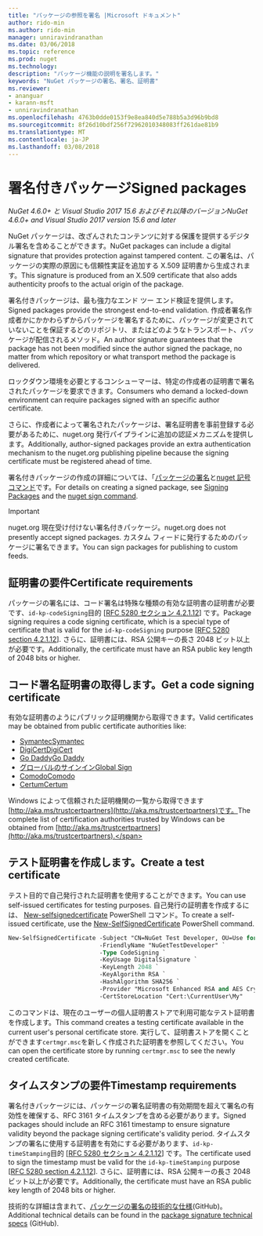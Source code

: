 ```yaml
---
title: "パッケージの参照を署名 |Microsoft ドキュメント"
author: rido-min
ms.author: rido-min
manager: unniravindranathan
ms.date: 03/06/2018
ms.topic: reference
ms.prod: nuget
ms.technology: 
description: "パッケージ機能の説明を署名します。"
keywords: "NuGet パッケージの署名、署名、証明書"
ms.reviewer:
- ananguar
- karann-msft
- unniravindranathan
ms.openlocfilehash: 4763b0dde0153f9e8ea840d5e788b5a3d96b9bd8
ms.sourcegitcommit: 8f26d10bdf256f72962010348083ff261dae81b9
ms.translationtype: MT
ms.contentlocale: ja-JP
ms.lasthandoff: 03/08/2018
---
```

# <a name="signed-packages"></a><span data-ttu-id="d67ac-104">署名付きパッケージ</span><span class="sxs-lookup"><span data-stu-id="d67ac-104">Signed packages</span></span>

<span data-ttu-id="d67ac-105">*NuGet 4.6.0+ と Visual Studio 2017 15.6 およびそれ以降のバージョン*</span><span class="sxs-lookup"><span data-stu-id="d67ac-105">*NuGet 4.6.0+ and Visual Studio 2017 version 15.6 and later*</span></span>

<span data-ttu-id="d67ac-106">NuGet パッケージは、改ざんされたコンテンツに対する保護を提供するデジタル署名を含めることができます。</span><span class="sxs-lookup"><span data-stu-id="d67ac-106">NuGet packages can include a digital signature that provides protection against tampered content.</span></span> <span data-ttu-id="d67ac-107">この署名は、パッケージの実際の原因にも信頼性実証を追加する X.509 証明書から生成されます。</span><span class="sxs-lookup"><span data-stu-id="d67ac-107">This signature is produced from an X.509 certificate that also adds authenticity proofs to the actual origin of the package.</span></span>

<span data-ttu-id="d67ac-108">署名付きパッケージは、最も強力なエンド ツー エンド検証を提供します。</span><span class="sxs-lookup"><span data-stu-id="d67ac-108">Signed packages provide the strongest end-to-end validation.</span></span> <span data-ttu-id="d67ac-109">作成者署名作成者かにかかわらずからパッケージを署名するために、パッケージが変更されていないことを保証するどのリポジトリ、またはどのようなトランスポート、パッケージが配信されるメソッド。</span><span class="sxs-lookup"><span data-stu-id="d67ac-109">An author signature guarantees that the package has not been modified since the author signed the package, no matter from which repository or what transport method the package is delivered.</span></span>

<span data-ttu-id="d67ac-110">ロックダウン環境を必要とするコンシューマーは、特定の作成者の証明書で署名されたパッケージを要求できます。</span><span class="sxs-lookup"><span data-stu-id="d67ac-110">Consumers who demand a locked-down environment can require packages signed with an specific author certificate.</span></span>

<span data-ttu-id="d67ac-111">さらに、作成者によって署名されたパッケージは、署名証明書を事前登録する必要があるために、nuget.org 発行パイプラインに追加の認証メカニズムを提供します。</span><span class="sxs-lookup"><span data-stu-id="d67ac-111">Additionally, author-signed packages provide an extra authentication mechanism to the nuget.org publishing pipeline because the signing certificate must be registered ahead of time.</span></span>

<span data-ttu-id="d67ac-112">署名付きパッケージの作成の詳細については、「[パッケージの署名](../create-packages/Sign-a-package.md)と[nuget 記号コマンド](../tools/cli-ref-sign.md)です。</span><span class="sxs-lookup"><span data-stu-id="d67ac-112">For details on creating a signed package, see [Signing Packages](../create-packages/Sign-a-package.md) and the [nuget sign command](../tools/cli-ref-sign.md).</span></span>

> [!Important]
> <span data-ttu-id="d67ac-113">nuget.org 現在受け付けない署名付きパッケージ。</span><span class="sxs-lookup"><span data-stu-id="d67ac-113">nuget.org does not presently accept signed packages.</span></span> <span data-ttu-id="d67ac-114">カスタム フィードに発行するためのパッケージに署名できます。</span><span class="sxs-lookup"><span data-stu-id="d67ac-114">You can sign packages for publishing to custom feeds.</span></span>

## <a name="certificate-requirements"></a><span data-ttu-id="d67ac-115">証明書の要件</span><span class="sxs-lookup"><span data-stu-id="d67ac-115">Certificate requirements</span></span>

<span data-ttu-id="d67ac-116">パッケージの署名には、コード署名は特殊な種類の有効な証明書の証明書が必要です、`id-kp-codeSigning`目的 [[RFC 5280 セクション 4.2.1.12](https://tools.ietf.org/html/rfc5280#section-4.2.1.12)] です。</span><span class="sxs-lookup"><span data-stu-id="d67ac-116">Package signing requires a code signing certificate, which is a special type of certificate that is valid for the `id-kp-codeSigning` purpose [[RFC 5280 section 4.2.1.12](https://tools.ietf.org/html/rfc5280#section-4.2.1.12)].</span></span> <span data-ttu-id="d67ac-117">さらに、証明書には、RSA 公開キーの長さ 2048 ビット以上が必要です。</span><span class="sxs-lookup"><span data-stu-id="d67ac-117">Additionally, the certificate must have an RSA public key length of 2048 bits or higher.</span></span>

## <a name="get-a-code-signing-certificate"></a><span data-ttu-id="d67ac-118">コード署名証明書の取得します。</span><span class="sxs-lookup"><span data-stu-id="d67ac-118">Get a code signing certificate</span></span>

<span data-ttu-id="d67ac-119">有効な証明書のようにパブリック証明機関から取得できます。</span><span class="sxs-lookup"><span data-stu-id="d67ac-119">Valid certificates may be obtained from public certificate authorities like:</span></span>

- [<span data-ttu-id="d67ac-120">Symantec</span><span class="sxs-lookup"><span data-stu-id="d67ac-120">Symantec</span></span>](https://trustcenter.websecurity.symantec.com/process/trust/productOptions?productType=SoftwareValidationClass3)
- [<span data-ttu-id="d67ac-121">DigiCert</span><span class="sxs-lookup"><span data-stu-id="d67ac-121">DigiCert</span></span>](https://www.digicert.com/code-signing/)
- [<span data-ttu-id="d67ac-122">Go Daddy</span><span class="sxs-lookup"><span data-stu-id="d67ac-122">Go Daddy</span></span>](https://www.godaddy.com/web-security/code-signing-certificate)
- [<span data-ttu-id="d67ac-123">グローバルのサインイン</span><span class="sxs-lookup"><span data-stu-id="d67ac-123">Global Sign</span></span>](https://www.globalsign.com/en/code-signing-certificate/)
- [<span data-ttu-id="d67ac-124">Comodo</span><span class="sxs-lookup"><span data-stu-id="d67ac-124">Comodo</span></span>](https://www.comodo.com/e-commerce/code-signing/code-signing-certificate.php)
- [<span data-ttu-id="d67ac-125">Certum</span><span class="sxs-lookup"><span data-stu-id="d67ac-125">Certum</span></span>](https://www.certum.eu/certum/cert,offer_en_open_source_cs.xml) 

<span data-ttu-id="d67ac-126">Windows によって信頼された証明機関の一覧から取得できます[http://aka.ms/trustcertpartners](http://aka.ms/trustcertpartners)です。</span><span class="sxs-lookup"><span data-stu-id="d67ac-126">The complete list of certification authorities trusted by Windows can be obtained from [http://aka.ms/trustcertpartners](http://aka.ms/trustcertpartners).</span></span>

## <a name="create-a-test-certificate"></a><span data-ttu-id="d67ac-127">テスト証明書を作成します。</span><span class="sxs-lookup"><span data-stu-id="d67ac-127">Create a test certificate</span></span>

<span data-ttu-id="d67ac-128">テスト目的で自己発行された証明書を使用することができます。</span><span class="sxs-lookup"><span data-stu-id="d67ac-128">You can use self-issued certificates for testing purposes.</span></span> <span data-ttu-id="d67ac-129">自己発行の証明書を作成するには、 [New-selfsignedcertificate](https://docs.microsoft.com/en-us/powershell/module/pkiclient/new-selfsignedcertificate) PowerShell コマンド。</span><span class="sxs-lookup"><span data-stu-id="d67ac-129">To create a self-issued certificate, use the [New-SelfSignedCertificate](https://docs.microsoft.com/en-us/powershell/module/pkiclient/new-selfsignedcertificate) PowerShell command.</span></span>

```ps
New-SelfSignedCertificate -Subject "CN=NuGet Test Developer, OU=Use for testing purposes ONLY" `
                          -FriendlyName "NuGetTestDeveloper" `
                          -Type CodeSigning `
                          -KeyUsage DigitalSignature `
                          -KeyLength 2048 `
                          -KeyAlgorithm RSA `
                          -HashAlgorithm SHA256 `
                          -Provider "Microsoft Enhanced RSA and AES Cryptographic Provider" `
                          -CertStoreLocation "Cert:\CurrentUser\My" 
```

<span data-ttu-id="d67ac-130">このコマンドは、現在のユーザーの個人証明書ストアで利用可能なテスト証明書を作成します。</span><span class="sxs-lookup"><span data-stu-id="d67ac-130">This command creates a testing certificate available in the current user's personal certificate store.</span></span> <span data-ttu-id="d67ac-131">実行して、証明書ストアを開くことができます`certmgr.msc`を新しく作成された証明書を参照してください。</span><span class="sxs-lookup"><span data-stu-id="d67ac-131">You can open the certificate store by running `certmgr.msc` to see the newly created certificate.</span></span>

## <a name="timestamp-requirements"></a><span data-ttu-id="d67ac-132">タイムスタンプの要件</span><span class="sxs-lookup"><span data-stu-id="d67ac-132">Timestamp requirements</span></span>

<span data-ttu-id="d67ac-133">署名付きパッケージには、パッケージの署名証明書の有効期間を超えて署名の有効性を確保する、RFC 3161 タイムスタンプを含める必要があります。</span><span class="sxs-lookup"><span data-stu-id="d67ac-133">Signed packages should include an RFC 3161 timestamp to ensure signature validity beyond the package signing certificate's validity period.</span></span> <span data-ttu-id="d67ac-134">タイムスタンプの署名に使用する証明書を有効にする必要があります、`id-kp-timeStamping`目的 [[RFC 5280 セクション 4.2.1.12](https://tools.ietf.org/html/rfc5280#section-4.2.1.12)] です。</span><span class="sxs-lookup"><span data-stu-id="d67ac-134">The certificate used to sign the timestamp must be valid for the `id-kp-timeStamping` purpose [[RFC 5280 section 4.2.1.12](https://tools.ietf.org/html/rfc5280#section-4.2.1.12)].</span></span> <span data-ttu-id="d67ac-135">さらに、証明書には、RSA 公開キーの長さ 2048 ビット以上が必要です。</span><span class="sxs-lookup"><span data-stu-id="d67ac-135">Additionally, the certificate must have an RSA public key length of 2048 bits or higher.</span></span>

<span data-ttu-id="d67ac-136">技術的な詳細は含まれて、[パッケージの署名の技術的な仕様](https://github.com/NuGet/Home/wiki/Package-Signatures-Technical-Details)(GitHub)。</span><span class="sxs-lookup"><span data-stu-id="d67ac-136">Additional technical details can be found in the [package signature technical specs](https://github.com/NuGet/Home/wiki/Package-Signatures-Technical-Details) (GitHub).</span></span>
